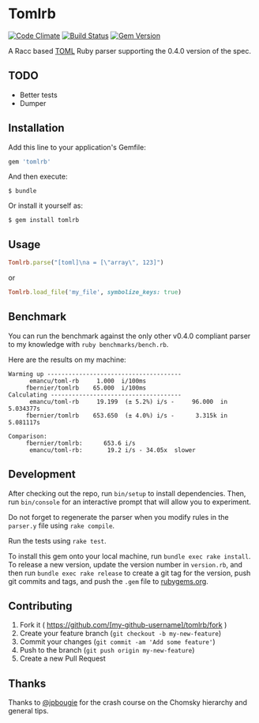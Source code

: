 # Tomlrb

[![Code Climate](https://codeclimate.com/github/fbernier/tomlrb/badges/gpa.svg)](https://codeclimate.com/github/fbernier/tomlrb) [![Build Status](https://travis-ci.org/fbernier/tomlrb.svg)](https://travis-ci.org/fbernier/tomlrb) [![Gem Version](https://badge.fury.io/rb/tomlrb.svg)](http://badge.fury.io/rb/tomlrb)

A Racc based [TOML](https://github.com/toml-lang/toml) Ruby parser supporting the 0.4.0 version of the spec.


## TODO

* Better tests
* Dumper

## Installation

Add this line to your application's Gemfile:

```ruby
gem 'tomlrb'
```

And then execute:

    $ bundle

Or install it yourself as:

    $ gem install tomlrb

## Usage

```ruby
Tomlrb.parse("[toml]\na = [\"array\", 123]")
```

or

```ruby
Tomlrb.load_file('my_file', symbolize_keys: true)
```

## Benchmark

You can run the benchmark against the only other v0.4.0 compliant parser to my knowledge with `ruby benchmarks/bench.rb`.

Here are the results on my machine:

```
Warming up --------------------------------------
      emancu/toml-rb     1.000  i/100ms
     fbernier/tomlrb    65.000  i/100ms
Calculating -------------------------------------
      emancu/toml-rb     19.199  (± 5.2%) i/s -     96.000  in   5.034377s
     fbernier/tomlrb    653.650  (± 4.0%) i/s -      3.315k in   5.081117s

Comparison:
     fbernier/tomlrb:      653.6 i/s
      emancu/toml-rb:       19.2 i/s - 34.05x  slower
```

## Development

After checking out the repo, run `bin/setup` to install dependencies. Then, run `bin/console` for an interactive prompt that will allow you to experiment.

Do not forget to regenerate the parser when you modify rules in the `parser.y` file using `rake compile`.

Run the tests using `rake test`.

To install this gem onto your local machine, run `bundle exec rake install`. To release a new version, update the version number in `version.rb`, and then run `bundle exec rake release` to create a git tag for the version, push git commits and tags, and push the `.gem` file to [rubygems.org](https://rubygems.org).

## Contributing

1. Fork it ( https://github.com/[my-github-username]/tomlrb/fork )
2. Create your feature branch (`git checkout -b my-new-feature`)
3. Commit your changes (`git commit -am 'Add some feature'`)
4. Push to the branch (`git push origin my-new-feature`)
5. Create a new Pull Request

## Thanks

Thanks to [@jpbougie](https://github.com/jpbougie) for the crash course on  the Chomsky hierarchy and general tips.
